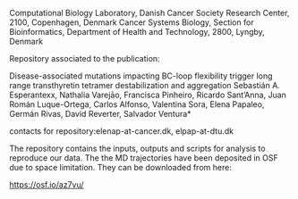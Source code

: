 Computational Biology Laboratory, Danish Cancer Society Research Center, 2100, Copenhagen, Denmark 
Cancer Systems Biology, Section for Bioinformatics, Department of Health and Technology, 2800, Lyngby, Denmark

Repository associated to the publication:

Disease-associated mutations impacting BC-loop flexibility trigger long range transthyretin tetramer destabilization and aggregation
Sebastián A. Esperantexx, Nathalia Varejāo, Francisca Pinheiro, Ricardo Sant’Anna, Juan Román Luque-Ortega, Carlos Alfonso, Valentina Sora, Elena Papaleo, Germán Rivas, David Reverter, Salvador Ventura*

contacts for repository:elenap-at-cancer.dk, elpap-at-dtu.dk

The repository contains the inputs, outputs and scripts for analysis to reproduce our data. The the MD trajectories have been deposited in OSF due to space limitation. They can be downloaded from here:

https://osf.io/az7vu/

